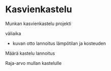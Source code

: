 # Kasvienkastelu
Munkan kasvienkastelu projekti

väliaika
  - kuvan otto
  lannoitus
  lämpötilan ja kosteuden
  
Määrä
  kastelu
  lannoitus

Raja-arvo mullan kastelulle
